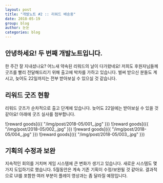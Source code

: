 ```yaml
---
layout: post
title: "개발노트 #2 :: 리워드 배송중"
date: 2018-05-19
group: blog
author: 눈눈
categories: blog
---
```


## 안녕하세요! 두 번째 개발노트입니다.
한 주간 잘 지내셨나요? 어느새 약속된 리워드의 날이 다가왔네요!
저희도 후원자님들께 굿즈를 빨리 전달해드리기 위해 출고에 박차를 가하고 있습니다.
벌써 받으신 분들도 계시고, 늦어도 22일까지는 전부 받아보실 수 있으실 것 같습니다.


## 리워드 굿즈 현황

리워드 굿즈가 순차적으로 출고 단계에 있습니다.
늦어도 22일에는 받아보실 수 있을 것 같아요!
아래에 굿즈 실사를 첨부합니다.

![reward goods]({{ "/img/post/2018-05/001_.jpg" }})
![reward goods]({{ "/img/post/2018-05/002_.jpg" }})
![reward goods]({{ "/img/post/2018-05/004_.jpg" }})
![reward goods]({{ "/img/post/2018-05/003_.jpg" }})

## 기획의 수정과 보완

지속적인 회의를 거치며 게임 시스템에 큰 변화가 생기고 있습니다.
새로운 시스템도 몇 가지 도입하기로 했습니다.
5월동안은 계속 기존 기획이 수정/보완될 것 같아요.
결과적으로 UI를 포함한 여러 부분이 플레이 영상과는 좀 달라질 예정입니다.
